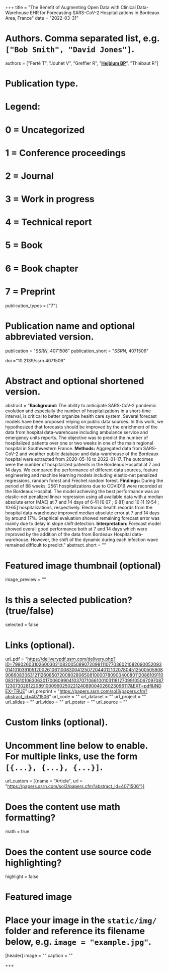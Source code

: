 +++
title = "The Benefit of Augmenting Open Data with Clinical Data-Warehouse EHR for Forecasting SARS-CoV-2 Hospitalizations in Bordeaux Area, France"
date = "2022-03-31"



# Authors. Comma separated list, e.g. `["Bob Smith", "David Jones"]`.
authors = ["Ferté T", "Jouhet V", "Greffier R", "<u>**Hejblum BP**</u>", "Thiébaut R"]
# Publication type.
# Legend:
# 0 = Uncategorized
# 1 = Conference proceedings
# 2 = Journal
# 3 = Work in progress
# 4 = Technical report
# 5 = Book
# 6 = Book chapter
# 7 = Preprint
publication_types = ["7"]

# Publication name and optional abbreviated version.
publication = "*SSRN*, 4071506"
publication_short = "*SSRN*, 4071506"

doi ="10.2139/ssrn.4071506"

# Abstract and optional shortened version.
abstract = "**Background:** The ability to anticipate SARS-CoV-2 pandemic evolution and especially the number of hospitalizations in a short-time interval, is critical to better organize health care system. Several forecast models have been proposed relying on public data sources. In this work, we hypothesized that forecasts should be improved by the enrichment of the data from hospital data-warehouse including ambulance service and emergency units reports. The objective was to predict the number of hospitalized patients over one or two weeks in one of the main regional hospital in Southwestern France. **Methods:** Aggregated data from SARS-CoV-2 and weather public database and data-warehouse of the Bordeaux hospital were extracted from 2020-05-16 to 2022-01-17. The outcomes were the number of hospitalized patients in the Bordeaux Hospital at 7 and 14 days. We compared the performance of different data sources, feature engineering and machine learning models including elastic-net penalized regressions, random forest and Fréchet random forest. **Findings:** During the period of 88 weeks, 2561 hospitalizations due to COVID19 were recorded at the Bordeaux Hospital. The model achieving the best performance was an elastic-net penalized linear regression using all available data with a median absolute error (MAE) at 7 and 14 days of 6·41 [6·07 ; 6·81] and 10·11 [9·54 ; 10·65] hospitalizations, respectively. Electronic health records from the hospital data-warehouse improved median absolute error at 7 and 14 days by around 17%. Graphical evaluation showed remaining forecast error was mainly due to delay in slope shift detection. **Interpretation:** Forecast model showed overall good performance both at 7 and 14 days which were improved by the addition of the data from Bordeaux Hospital data-warehouse. However, the shift of the dynamic during each infection wave remained difficult to predict."
abstract_short = ""

# Featured image thumbnail (optional)
image_preview = ""

# Is this a selected publication? (true/false)
selected = false

# Links (optional).
url_pdf = "https://deliverypdf.ssrn.com/delivery.php?ID=799026031026003021082005089072098111077036021082090052093014101039105120026106110083004125072044012102078045125005056089066083063121126085072008028065081000078090040080112086109110083116101063063017006099041037071066100103118127099105067097087123073028122089100099025022124089004026023096117&EXT=pdf&INDEX=TRUE"
url_preprint = "https://papers.ssrn.com/sol3/papers.cfm?abstract_id=4071506"
url_code = ""
url_dataset = ""
url_project = ""
url_slides = ""
url_video = ""
url_poster = ""
url_source = ""

# Custom links (optional).
# Uncomment line below to enable. For multiple links, use the form `[{...}, {...}, {...}]`.
url_custom = [{name = "Article", url = "https://papers.ssrn.com/sol3/papers.cfm?abstract_id=4071506"}]


# Does the content use math formatting?
math = true

# Does the content use source code highlighting?
highlight = false

# Featured image
# Place your image in the `static/img/` folder and reference its filename below, e.g. `image = "example.jpg"`.
[header]
image = ""
caption = ""

+++
